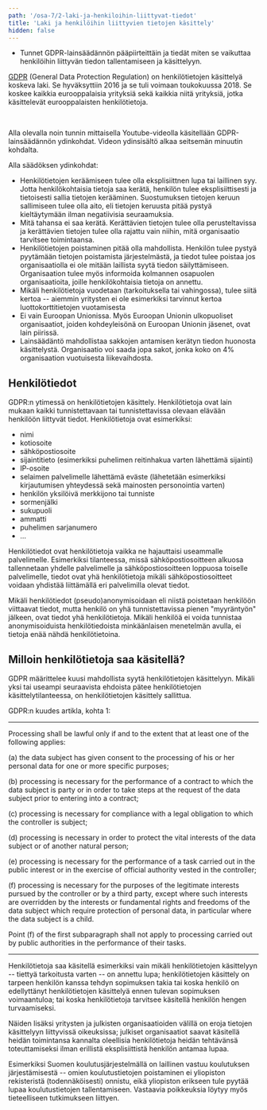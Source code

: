 ```yaml
---
path: '/osa-7/2-laki-ja-henkiloihin-liittyvat-tiedot'
title: 'Laki ja henkilöihin liittyvien tietojen käsittely'
hidden: false
---
```



<text-box variant='learningObjectives' name='Oppimistavoitteet'>

- Tunnet GDPR-lainsäädännön pääpiirteittäin ja tiedät miten se vaikuttaa henkilöihin liittyvän tiedon tallentamiseen ja käsittelyyn.

</text-box>


<a href="https://ec.europa.eu/info/law/law-topic/data-protection_en" target="_blank">GDPR</a> (General Data Protection Regulation) on henkilötietojen käsittelyä koskeva laki. Se hyväksyttiin 2016 ja se tuli voimaan toukokuussa 2018. Se koskee kaikkia eurooppalaisia yrityksiä sekä kaikkia niitä yrityksiä, jotka käsittelevät eurooppalaisten henkilötietoja.

<br/>

Alla olevalla noin tunnin mittaisella Youtube-videolla käsitellään GDPR-lainsäädännön ydinkohdat. Videon ydinsisältö alkaa seitsemän minuutin kohdalta.

<youtube id="NxgZ57BTkFQ"></youtube>

Alla säädöksen ydinkohdat:


- Henkilötietojen keräämiseen tulee olla eksplisiittnen lupa tai laillinen syy. Jotta henkilökohtaisia tietoja saa kerätä, henkilön tulee eksplisiittisesti ja tietoisesti sallia tietojen kerääminen. Suostumuksen tietojen keruun sallimiseen tulee olla aito, eli tietojen keruusta pitää pystyä kieltäytymään ilman negatiivisia seuraamuksia.
- Mitä tahansa ei saa kerätä. Kerättävien tietojen tulee olla perusteltavissa ja kerättävien tietojen tulee olla rajattu vain niihin, mitä organisaatio tarvitsee toimintaansa.
- Henkilötietojen poistaminen pitää olla mahdollista. Henkilön tulee pystyä pyytämään tietojen poistamista järjestelmästä, ja tiedot tulee poistaa jos organisaatiolla ei ole mitään laillista syytä tiedon säilyttämiseen. Organisaation tulee myös informoida kolmannen osapuolen organisaatioita, joille henkilökohtaisia tietoja on annettu.
- Mikäli henkilötietoja vuodetaan (tarkoituksella tai vahingossa), tulee siitä kertoa -- aiemmin yritysten ei ole esimerkiksi tarvinnut kertoa luottokorttitietojen vuotamisesta
- Ei vain Euroopan Unionissa. Myös Euroopan Unionin ulkopuoliset organisaatiot, joiden kohdeyleisönä on Euroopan Unionin jäsenet, ovat lain piirissä.
- Lainsäädäntö mahdollistaa sakkojen antamisen kerätyn tiedon huonosta käsittelystä. Organisaatio voi saada jopa sakot, jonka koko on 4% organisaation vuotuisesta liikevaihdosta.


## Henkilötiedot

GDPR:n ytimessä on henkilötietojen käsittely. Henkilötietoja ovat lain mukaan kaikki tunnistettavaan tai tunnistettavissa olevaan elävään henkilöön liittyvät tiedot. Henkilötietoja ovat esimerkiksi:

- nimi
- kotiosoite
- sähköpostiosoite
- sijaintitieto (esimerkiksi puhelimen reitinhakua varten lähettämä sijainti)
- IP-osoite
- selaimen palvelimelle lähettämä eväste (lähetetään esimerkiksi kirjautumisen yhteydessä sekä mainosten personointia varten)
- henkilön yksilöivä merkkijono tai tunniste
- sormenjälki
- sukupuoli
- ammatti
- puhelimen sarjanumero
- ...

Henkilötiedot ovat henkilötietoja vaikka ne hajauttaisi useammalle palvelimelle. Esimerkiksi tilanteessa, missä sähköpostiosoitteen alkuosa tallennetaan yhdelle palvelimelle ja sähköpostiosoitteen loppuosa toiselle palvelimelle, tiedot ovat yhä henkilötietoja mikäli sähköpostiosoitteet voidaan yhdistää liittämällä eri palvelimilla olevat tiedot.

Mikäli henkilötiedot (pseudo)anonymisoidaan eli niistä poistetaan henkilöön viittaavat tiedot, mutta henkilö on yhä tunnistettavissa pienen "myyräntyön" jälkeen, ovat tiedot yhä henkilötietoja. Mikäli henkilöä ei voida tunnistaa anonymisoiduista henkilötiedoista minkäänlaisen menetelmän avulla, ei tietoja enää nähdä henkilötietoina.


<quiz id="6a0d07df-93d2-5532-84bb-bc8c22c7ae05"></quiz>


## Milloin henkilötietoja saa käsitellä?

GDPR määrittelee kuusi mahdollista syytä henkilötietojen käsittelyyn. Mikäli yksi tai useampi seuraavista ehdoista pätee henkilötietojen käsittelytilanteessa, on henkilötietojen käsittely sallittua.

GDPR:n kuudes artikla, kohta 1:

<hr/>

Processing shall be lawful only if and to the extent that at least one of the following applies:

(a) the data subject has given consent to the processing of his or her personal data for one or more specific purposes;

(b) processing is necessary for the performance of a contract to which the data subject is party or in order to take steps at the request of the data subject prior to entering into a contract;

(c) processing is necessary for compliance with a legal obligation to which the controller is subject;

(d) processing is necessary in order to protect the vital interests of the data subject or of another natural person;

(e) processing is necessary for the performance of a task carried out in the public interest or in the exercise of official authority vested in the controller;

(f) processing is necessary for the purposes of the legitimate interests pursued by the controller or by a third party, except where such interests are overridden by the interests or fundamental rights and freedoms of the data subject which require protection of personal data, in particular where the data subject is a child.

Point (f) of the first subparagraph shall not apply to processing carried out by public authorities in the performance of their tasks.

<hr/>

Henkilötietoja saa käsitellä esimerkiksi vain mikäli henkilötietojen käsittelyyn -- tiettyä tarkoitusta varten -- on annettu lupa; henkilötietojen käsittely on tarpeen henkilön kanssa tehdyn sopimuksen takia tai koska henkilö on edellyttänyt henkilötietojen käsittelyä ennen tulevan sopimuksen voimaantuloa; tai koska henkilötietoja tarvitsee käsitellä henkilön hengen turvaamiseksi.

Näiden lisäksi yritysten ja julkisten organisaatioiden välillä on eroja tietojen käsittelyyn liittyvissä oikeuksissa; julkiset organisaatiot saavat käsitellä heidän toimintansa kannalta oleellisia henkilötietoja heidän tehtävänsä toteuttamiseksi ilman erillistä eksplisiittistä henkilön antamaa lupaa.

Esimerkiksi Suomen koulutusjärjestelmällä on laillinen vastuu koulutuksen järjestämisestä -- omien koulutustietojen poistaminen ei yliopiston rekisteristä (todennäköisesti) onnistu, eikä yliopiston erikseen tule pyytää lupaa koulutustietojen tallentamiseen. Vastaavia poikkeuksia löytyy myös tieteelliseen tutkimukseen liittyen.


<quiz id="a05b8cb9-9c32-5c52-b625-88c229e098b9"></quiz>

